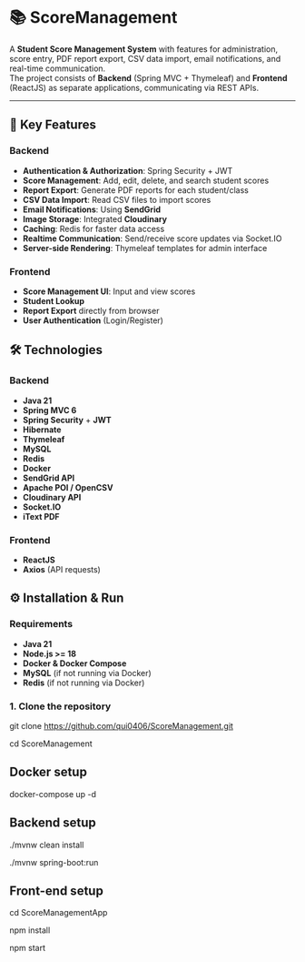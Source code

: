 # 📚 ScoreManagement

A **Student Score Management System** with features for administration, score entry, PDF report export, CSV data import, email notifications, and real-time communication.  
The project consists of **Backend** (Spring MVC + Thymeleaf) and **Frontend** (ReactJS) as separate applications, communicating via REST APIs.


---

## 🚀 Key Features

### Backend
- **Authentication & Authorization**: Spring Security + JWT
- **Score Management**: Add, edit, delete, and search student scores
- **Report Export**: Generate PDF reports for each student/class
- **CSV Data Import**: Read CSV files to import scores
- **Email Notifications**: Using **SendGrid**
- **Image Storage**: Integrated **Cloudinary**
- **Caching**: Redis for faster data access
- **Realtime Communication**: Send/receive score updates via Socket.IO
- **Server-side Rendering**: Thymeleaf templates for admin interface

### Frontend
- **Score Management UI**: Input and view scores
- **Student Lookup**
- **Report Export** directly from browser
- **User Authentication** (Login/Register)


## 🛠 Technologies

### Backend
- **Java 21**
- **Spring MVC 6**
- **Spring Security** + **JWT**
- **Hibernate**
- **Thymeleaf**
- **MySQL**
- **Redis**
- **Docker**
- **SendGrid API**
- **Apache POI / OpenCSV**
- **Cloudinary API**
- **Socket.IO**
- **iText PDF**

### Frontend
- **ReactJS**
- **Axios** (API requests)


## ⚙️ Installation & Run

### Requirements
- **Java 21**
- **Node.js >= 18**
- **Docker & Docker Compose**
- **MySQL** (if not running via Docker)
- **Redis** (if not running via Docker)

### 1. Clone the repository

git clone https://github.com/qui0406/ScoreManagement.git

cd ScoreManagement

## Docker setup
  
docker-compose up -d


## Backend setup

./mvnw clean install

./mvnw spring-boot:run

## Front-end setup

cd ScoreManagementApp

npm install

npm start
